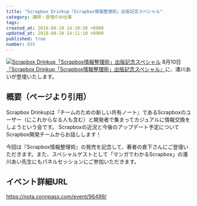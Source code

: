 ```yaml
---
title: "Scrapbox Drinkup『Scrapbox情報整理術』出版記念スペシャル"
category: 講師・登壇のお仕事
tags: 
created_at: 2018-08-10 14:10:30 +0900
updated_at: 2018-08-10 14:11:10 +0900
published: true
number: 655
---
```


[![Scrapbox Drinkup「Scrapbox情報整理術」出版記念スペシャル](https://gyazo.com/da9d651d619e9553fa0f1d2b219135d8.png)](https://nota.connpass.com/event/96499/)
8月10日 [『Scrapbox Drinkup「Scrapbox情報整理術」出版記念スペシャル』](https://nota.connpass.com/event/96499/)に、湊川あいが登壇いたします。

## 概要（ページより引用）
Scrapbox Drinkupは『チームのための新しい共有ノート』であるScrapboxのユーザー（にこれからなる人も含む）と開発者で集まってカジュアルに情報交換をしようという会です。
Scrapboxの近況と今後のアップデート予定についてScrapbox開発チームからお話しします！

今回は『Scrapbox情報整理術』の発売を記念して、著者の倉下さんにご登壇いただきます。また、スペシャルゲストとして「マンガでわかるScrapbox」の湊川あい先生にもパネルセッションにご参加いただきます。

## イベント詳細URL
https://nota.connpass.com/event/96499/
